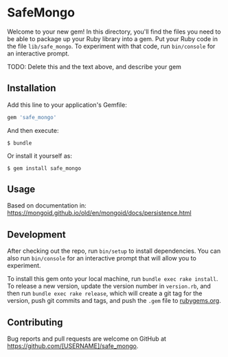 # SafeMongo

Welcome to your new gem! In this directory, you'll find the files you need to be able to package up your Ruby library into a gem. Put your Ruby code in the file `lib/safe_mongo`. To experiment with that code, run `bin/console` for an interactive prompt.

TODO: Delete this and the text above, and describe your gem

## Installation

Add this line to your application's Gemfile:

```ruby
gem 'safe_mongo'
```

And then execute:

    $ bundle

Or install it yourself as:

    $ gem install safe_mongo

## Usage
Based on documentation in:
https://mongoid.github.io/old/en/mongoid/docs/persistence.html


## Development

After checking out the repo, run `bin/setup` to install dependencies. You can also run `bin/console` for an interactive prompt that will allow you to experiment.

To install this gem onto your local machine, run `bundle exec rake install`. To release a new version, update the version number in `version.rb`, and then run `bundle exec rake release`, which will create a git tag for the version, push git commits and tags, and push the `.gem` file to [rubygems.org](https://rubygems.org).

## Contributing

Bug reports and pull requests are welcome on GitHub at https://github.com/[USERNAME]/safe_mongo.
